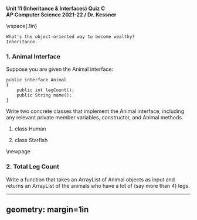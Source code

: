 __Unit 11 (Inheritance & Interfaces) Quiz C__  
__AP Computer Science 2021-22 / Dr. Kessner__  

\vspace{.1in}

```
What's the object-oriented way to become wealthy?
Inheritance.
```

### 1.  Animal Interface

Suppose you are given the Animal interface:

```
public interface Animal
{
    public int legCount();
    public String name();
}
```


Write two concrete classes that implement the Animal interface, including
any relevant private member variables, constructor, and Animal methods.

1) class Human

2) class Starfish



\newpage

### 2.  Total Leg Count

Write a function that takes an ArrayList of Animal objects as input and returns
an ArrayList of the animals who have a lot of (say more than 4) legs.


---
geometry: margin=1in
---


